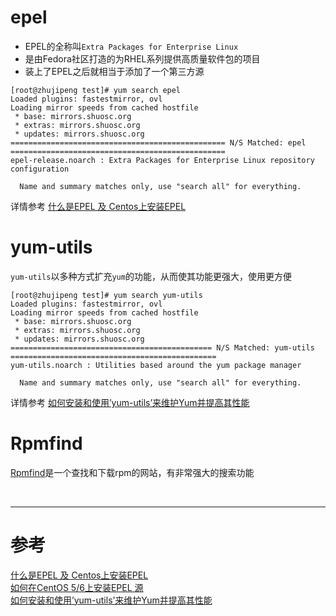 # epel
- EPEL的全称叫`Extra Packages for Enterprise Linux`
- 是由Fedora社区打造的为RHEL系列提供高质量软件包的项目
- 装上了EPEL之后就相当于添加了一个第三方源

```
[root@zhujipeng test]# yum search epel
Loaded plugins: fastestmirror, ovl
Loading mirror speeds from cached hostfile
 * base: mirrors.shuosc.org
 * extras: mirrors.shuosc.org
 * updates: mirrors.shuosc.org
================================================ N/S Matched: epel ================================================
epel-release.noarch : Extra Packages for Enterprise Linux repository configuration

  Name and summary matches only, use "search all" for everything.
```

详情参考 [什么是EPEL 及 Centos上安装EPEL][1]



# yum-utils
`yum-utils`以多种方式扩充`yum`的功能，从而使其功能更强大，使用更方便

```
[root@zhujipeng test]# yum search yum-utils
Loaded plugins: fastestmirror, ovl
Loading mirror speeds from cached hostfile
 * base: mirrors.shuosc.org
 * extras: mirrors.shuosc.org
 * updates: mirrors.shuosc.org
============================================= N/S Matched: yum-utils ==============================================
yum-utils.noarch : Utilities based around the yum package manager

  Name and summary matches only, use "search all" for everything.
```


详情参考 [如何安装和使用’yum-utils’来维护Yum并提高其性能][3]



# Rpmfind
[Rpmfind](http://rpmfind.net/)是一个查找和下载rpm的网站，有非常强大的搜索功能


</br>

---

# 参考

[什么是EPEL 及 Centos上安装EPEL][1]  
[如何在CentOS 5/6上安装EPEL 源][2]  
[如何安装和使用’yum-utils’来维护Yum并提高其性能][3]  

[1]: http://blog.csdn.net/yasi_xi/article/details/11746255
[2]: https://linux.cn/article-2324-1.html
[3]: https://www.howtoing.com/linux-yum-package-management-with-yum-utils/